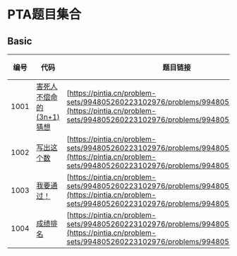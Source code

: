 # PTA题目集合

## Basic

| 编号 | 代码 | 题目链接 | 通过 |
| :---: | --- | --- | --- |
| 1001 | [害死人不偿命的(3n+1)猜想](Basic/1001.cpp) | [https://pintia.cn/problem-sets/994805260223102976/problems/994805325918486528](https://pintia.cn/problem-sets/994805260223102976/problems/994805325918486528) | ✅️ |
| 1002 | [写出这个数](Basic/1002.cpp) | [https://pintia.cn/problem-sets/994805260223102976/problems/994805324509200384](https://pintia.cn/problem-sets/994805260223102976/problems/994805324509200384) | ✅ |
| 1003 | [我要通过！](Basic/1003.cpp) | [https://pintia.cn/problem-sets/994805260223102976/problems/994805323154440192](https://pintia.cn/problem-sets/994805260223102976/problems/994805323154440192) | ❌ |
| 1004 | [成绩排名](Basic/1004.cpp) | [https://pintia.cn/problem-sets/994805260223102976/problems/994805321640296448](https://pintia.cn/problem-sets/994805260223102976/problems/994805321640296448) | |
